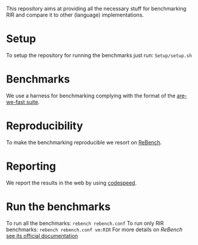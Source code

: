This repository aims at providing all the necessary stuff for benchmarking RIR and compare it to other (language) implementations. 

# Setup
To setup the repository for running the benchmarks just run: `Setup/setup.sh`

# Benchmarks
We use a harness for benchmarking complying with the format of the [are-we-fast suite](https://github.com/smarr/are-we-fast-yet). 

# Reproducibility
To make the benchmarking reproducible we resort on [ReBench](https://github.com/smarr/ReBench/). 

# Reporting 
We report the results in the web by using [codespeed](https://github.com/tobami/codespeed).

# Run the benchmarks
To run all the benchmarks: `rebench rebench.conf`
To run only RIR benchmarks: `rebench rebench.conf vm:RIR`
For more details on *ReBench* [see its official documentation](http://rebench.readthedocs.io/)
